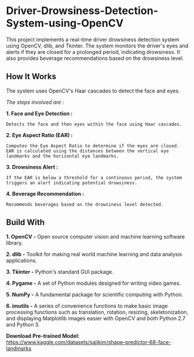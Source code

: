 # Driver-Drowsiness-Detection-System-using-OpenCV

This project implements a real-time driver drowsiness detection system using OpenCV, dlib, and Tkinter. The system monitors the driver's eyes and alerts if they are closed for a prolonged period, indicating drowsiness. It also provides beverage recommendations based on the drowsiness level.

## How It Works

The system uses OpenCV's Haar cascades to detect the face and eyes. 

*The steps involved are :*


**1. Face and Eye Detection :**

    Detects the face and then eyes within the face using Haar cascades.


**2. Eye Aspect Ratio (EAR) :**

    Computes the Eye Aspect Ratio to determine if the eyes are closed.
    EAR is calculated using the distances between the vertical eye landmarks and the horizontal eye landmarks.


**3. Drowsiness Alert :**

    If the EAR is below a threshold for a continuous period, the system triggers an alert indicating potential drowsiness.


**4. Beverage Recommendation :**

    Recommends beverages based on the drowsiness level detected.


## Build With

**1. OpenCV -**  Open source computer vision and machine learning software library.


**2. dlib -** Toolkit for making real world machine learning and data analysis applications.


**3. Tkinter -** Python's standard GUI package.


**4. Pygame -** A set of Python modules designed for writing video games.


**5. NumPy -** A fundamental package for scientific computing with Python.


**6. imutils -** A series of convenience functions to make basic image processing functions such as translation, rotation, resizing, skeletonization, and displaying Matplotlib images easier with OpenCV and both Python 2.7 and Python 3.




**Download Pre-trained Model:**  https://www.kaggle.com/datasets/sajikim/shape-predictor-68-face-landmarks
